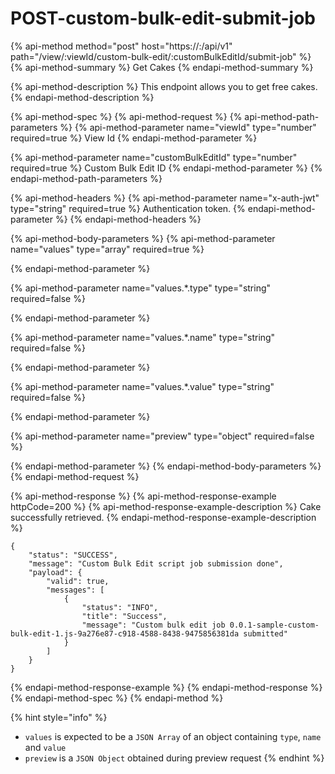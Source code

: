# POST-custom-bulk-edit-submit-job

{% api-method method="post" host="https://<host>:<port>/api/v1" path="/view/:viewId/custom-bulk-edit/:customBulkEditId/submit-job" %}
{% api-method-summary %}
Get Cakes
{% endapi-method-summary %}

{% api-method-description %}
This endpoint allows you to get free cakes.
{% endapi-method-description %}

{% api-method-spec %}
{% api-method-request %}
{% api-method-path-parameters %}
{% api-method-parameter name="viewId" type="number" required=true %}
View Id
{% endapi-method-parameter %}

{% api-method-parameter name="customBulkEditId" type="number" required=true %}
Custom Bulk Edit ID
{% endapi-method-parameter %}
{% endapi-method-path-parameters %}

{% api-method-headers %}
{% api-method-parameter name="x-auth-jwt" type="string" required=true %}
Authentication token.
{% endapi-method-parameter %}
{% endapi-method-headers %}

{% api-method-body-parameters %}
{% api-method-parameter name="values" type="array" required=true %}

{% endapi-method-parameter %}

{% api-method-parameter name="values.\*.type" type="string" required=false %}

{% endapi-method-parameter %}

{% api-method-parameter name="values.\*.name" type="string" required=false %}

{% endapi-method-parameter %}

{% api-method-parameter name="values.\*.value" type="string" required=false %}

{% endapi-method-parameter %}

{% api-method-parameter name="preview" type="object" required=false %}

{% endapi-method-parameter %}
{% endapi-method-body-parameters %}
{% endapi-method-request %}

{% api-method-response %}
{% api-method-response-example httpCode=200 %}
{% api-method-response-example-description %}
Cake successfully retrieved.
{% endapi-method-response-example-description %}

```
{
    "status": "SUCCESS",
    "message": "Custom Bulk Edit script job submission done",
    "payload": {
        "valid": true,
        "messages": [
            {
                "status": "INFO",
                "title": "Success",
                "message": "Custom bulk edit job 0.0.1-sample-custom-bulk-edit-1.js-9a276e87-c918-4588-8438-9475856381da submitted"
            }
        ]
    }
}
```
{% endapi-method-response-example %}
{% endapi-method-response %}
{% endapi-method-spec %}
{% endapi-method %}

{% hint style="info" %}
* `values` is expected to be a `JSON Array` of an object containing `type`, `name` and `value`
* `preview` is a `JSON Object` obtained during preview request
{% endhint %}



